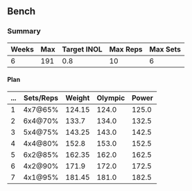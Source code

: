 ## Bench

### Summary

Weeks | Max | Target INOL | Max Reps | Max Sets
--- | --- | --- | --- | ---
6 | 191 | 0.8 | 10 | 6

#### Plan

 ... | Sets/Reps | Weight | Olympic | Power
--- | --- | --- | --- | ---
1 | 4x7@65% | 124.15 | 124.0 | 125.0
2 | 6x4@70% | 133.7 | 134.0 | 132.5
3 | 5x4@75% | 143.25 | 143.0 | 142.5
4 | 4x4@80% | 152.8 | 153.0 | 152.5
5 | 6x2@85% | 162.35 | 162.0 | 162.5
6 | 4x2@90% | 171.9 | 172.0 | 172.5
7 | 4x1@95% | 181.45 | 181.0 | 182.5

